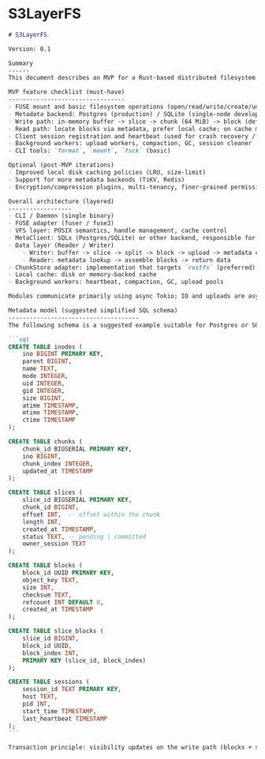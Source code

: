 # S3LayerFS

````markdown
# S3LayerFS

Version: 0.1

Summary
------
This document describes an MVP for a Rust-based distributed filesystem (in the spirit of juicefs-rs) with a persistent backend that interfaces with `rustfs`. The goal is to produce a mountable, usable system as quickly as possible: FUSE mounting, centralized metadata (DB), a write path that goes from write buffer -> slice -> chunk -> block -> upload (to rustfs), a read path that locates blocks via metadata and fills local cache on misses, and simple compaction and GC. The document includes the data model, module partitioning, API examples, and deployment/testing strategies.

MVP feature checklist (must-have)
---------------------------------
- FUSE mount and basic filesystem operations (open/read/write/create/unlink/rename/truncate/stat/readdir)
- Metadata backend: Postgres (production) / SQLite (single-node development)
- Write path: in-memory buffer -> slice -> chunk (64 MiB) -> block (default 4 MiB) -> concurrent upload to rustfs
- Read path: locate blocks via metadata, prefer local cache; on cache miss read from rustfs and fill cache
- Client session registration and heartbeat (used for crash recovery / cleanup)
- Background workers: upload workers, compaction, GC, session cleaner
- CLI tools: `format`, `mount`, `fsck` (basic)

Optional (post-MVP iterations)
- Improved local disk caching policies (LRU, size-limit)
- Support for more metadata backends (TiKV, Redis)
- Encryption/compression plugins, multi-tenancy, finer-grained permissions

Overall architecture (layered)
------------------
- CLI / Daemon (single binary)
- FUSE adapter (fuser / fuse3)
- VFS layer: POSIX semantics, handle management, cache control
- MetaClient: SQLx (Postgres/SQLite) or other backend, responsible for transactions and mappings
- Data layer (Reader / Writer)
	- Writer: buffer -> slice -> split -> block -> upload -> metadata commit
	- Reader: metadata lookup -> assemble blocks -> return data
- ChunkStore adapter: implementation that targets `rustfs` (preferred) or an S3-compatible adapter
- Local cache: disk or memory-backed cache
- Background workers: heartbeat, compaction, GC, upload pools

Modules communicate primarily using async Tokio; IO and uploads are asynchronous and concurrent.

Metadata model (suggested simplified SQL schema)
-------------------------------------
The following schema is a suggested example suitable for Postgres or SQLite (fields are simplified):

```sql
CREATE TABLE inodes (
	ino BIGINT PRIMARY KEY,
	parent BIGINT,
	name TEXT,
	mode INTEGER,
	uid INTEGER,
	gid INTEGER,
	size BIGINT,
	atime TIMESTAMP,
	mtime TIMESTAMP,
	ctime TIMESTAMP
);

CREATE TABLE chunks (
	chunk_id BIGSERIAL PRIMARY KEY,
	ino BIGINT,
	chunk_index INTEGER,
	updated_at TIMESTAMP
);

CREATE TABLE slices (
	slice_id BIGSERIAL PRIMARY KEY,
	chunk_id BIGINT,
	offset INT,  -- offset within the chunk
	length INT,
	created_at TIMESTAMP,
	status TEXT, -- pending | committed
	owner_session TEXT
);

CREATE TABLE blocks (
	block_id UUID PRIMARY KEY,
	object_key TEXT,
	size INT,
	checksum TEXT,
	refcount INT DEFAULT 0,
	created_at TIMESTAMP
);

CREATE TABLE slice_blocks (
	slice_id BIGINT,
	block_id UUID,
	block_index INT,
	PRIMARY KEY (slice_id, block_index)
);

CREATE TABLE sessions (
	session_id TEXT PRIMARY KEY,
	host TEXT,
	pid INT,
	start_time TIMESTAMP,
	last_heartbeat TIMESTAMP
);
```

Transaction principle: visibility updates on the write path (blocks + slice_blocks + slices + inode.size) must be committed within a single DB transaction or otherwise guaranteed to be atomically visible.

````


